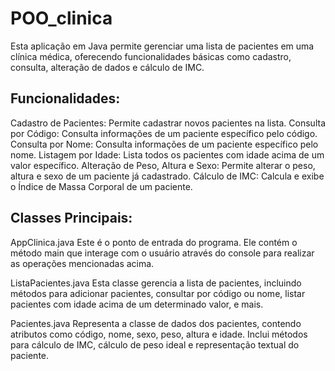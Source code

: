 # POO_clinica

Esta aplicação em Java permite gerenciar uma lista de pacientes em uma clínica médica, oferecendo funcionalidades básicas como cadastro, consulta, alteração de dados e cálculo de IMC.

## Funcionalidades:
Cadastro de Pacientes: Permite cadastrar novos pacientes na lista.
Consulta por Código: Consulta informações de um paciente específico pelo código.
Consulta por Nome: Consulta informações de um paciente específico pelo nome.
Listagem por Idade: Lista todos os pacientes com idade acima de um valor específico.
Alteração de Peso, Altura e Sexo: Permite alterar o peso, altura e sexo de um paciente já cadastrado.
Cálculo de IMC: Calcula e exibe o Índice de Massa Corporal de um paciente.

## Classes Principais:
AppClinica.java
Este é o ponto de entrada do programa. Ele contém o método main que interage com o usuário através do console para realizar as operações mencionadas acima.

ListaPacientes.java
Esta classe gerencia a lista de pacientes, incluindo métodos para adicionar pacientes, consultar por código ou nome, listar pacientes com idade acima de um determinado valor, e mais.

Pacientes.java
Representa a classe de dados dos pacientes, contendo atributos como código, nome, sexo, peso, altura e idade. Inclui métodos para cálculo de IMC, cálculo de peso ideal e representação textual do paciente.

